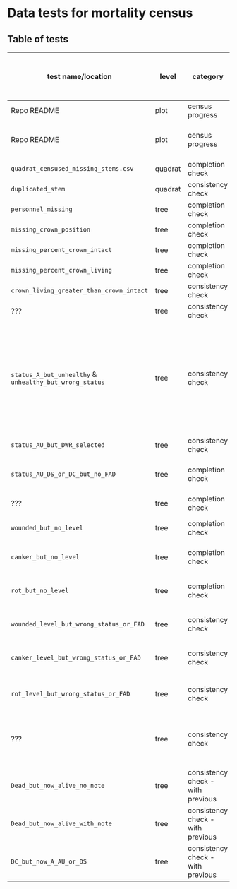 # Data tests for mortality census

## Table of tests 

test name/location |level | category | applied to | test  | warning (W) or error (E) | coded | requires field fix? | auto fix (when applicable) | core or SCBI add-on?
----  |----  | ---- | ----  | ----  | ---- | ---- | ---- | ----  | ---- 
Repo README |plot | census progress | all stems in census | percent trees censused | NA |  2021 | NA | NA | core
Repo README |plot | census progress | all stems in census | list or map of quadrats completed, with additional category for censused with fixes pending | NA |  2021 | NA | NA | core 
`quadrat_censused_missing_stems.csv`|quadrat | completion check | newly censused quadrats | all trees censused |  E | 2021 | Y | NA | core
`duplicated_stem`|quadrat  | consistency check | newly censused quadrats | no trees are duplicated |   E | 2021 | N | use latest record | core
`personnel_missing`|tree | completion check | newly censused trees (A, AU, DS) | `SurveyorID` is recorded | E | 2021 | N | NA | core
`missing_crown_position`|tree | completion check | newly censused trees (A, AU, DS) | `crown position` is recorded | E | 2021 | Y | NA | core
`missing_percent_crown_intact`|tree | completion check | newly censused trees (A, AU, DS) |`percentage of crown intact` is recorded | E | 2021 | Y | NA | core
`missing_percent_crown_living`|tree | completion check | newly censused trees (A, AU, DS) |`percentage of crown living` is recorded | E | 2021 | Y | NA | core
`crown_living_greater_than_crown_intact`|tree | consistency check | newly censused trees (A, AU, DS) | `percentage of crown living` ≤ `percentage of crown intact` | E | 2021 | initially | [issue 13](https://github.com/SCBI-ForestGEO/SCBImortality/issues/13)| core
??? |tree | consistency check | newly censused trees (DS or DC) | `percentage of crown living` = 0 | E | 2021 | Y | NA| core
`status_A_but_unhealthy` & `unhealthy_but_wrong_status`|tree | consistency check | newly censused trees (alive) | no FAD is selected; no record of wounded main stem, canker, or rotting trunk; DWR (dead with resprouts) not selected | E | 2021 | sometimes | if `percentage of crown living`>0, change status to AU; otherwise requires field check (to determine DS vs DC) | core
`status_AU_but_DWR_selected`|tree | consistency check | newly censused trees (AU) | DWR (dead with resprouts) not selected |E |  2021 | initially | ---| core
`status_AU_DS_or_DC_but_no_FAD`|tree | completion check | newly censused trees (AU, DS or DC) **that were live in previous census** | at least one FAD is selected (OR level selected for `wounded main stem`,`canker,swelling,deformity`, `rotting main stem`)* | E |2021 | Y | NA | core
??? |tree | completion check | newly censused trees (AU, DS or DC) | at least one photo was taken | W | not yet | Y | NA | core
`wounded_but_no_level` |tree | completion check | newly censused trees (AU or dead, with "wound" selected as FAD) | level selected for `wounded main stem` | E |2021 | Y | NA | core
`canker_but_no_level` |tree | completion check | newly censused trees (AU or dead, with "canker" selected as FAD) | level selected for `canker,swelling,deformity` |E | 2021 | Y | NA | core
`rot_but_no_level` |tree | completion check | newly censused trees (AU or dead, with "rotting stem" or "hollow stem" selected as FAD) | level selected for `rotting main stem` | E |2021 | Y | NA | core
`wounded_level_but_wrong_status_or_FAD` |tree | consistency check | newly censused trees (AU or dead, with level selected for `wounded main stem`)| "wound" selected as FAD, AU or dead selected as status | W| 2021 | N | add wound to FAD list* | core
`canker_level_but_wrong_status_or_FAD` |tree | consistency check | newly censused trees (AU or dead, with level selected for `canker,swelling,deformity`)| "canker" selected as FAD | W| 2021 | N | add canker to FAD list* | core
`rot_level_but_wrong_status_or_FAD` |tree | consistency check | newly censused trees (AU or dead, with level selected for `rotting main stem`)| "rotting stem" or "hollow stem" selected as FAD| W| 2021 | N | add `rotting main stem` to FAD list* | core
??? |tree | consistency check | newly censused trees (any FAD selected, or level selected for `canker,swelling,deformity`, `wounded main stem` , or `rotting main stem`)| status selected as AU or dead | W| 2021 | N | change live to AU | core
`Dead_but_now_alive_no_note` |tree | consistency check - with previous | newly censused trees (A or AU) | tree was A or AU in previous year with no note | E| 2021 | Y | NA| core
`Dead_but_now_alive_with_note` |tree | consistency check - with previous | newly censused trees (A or AU) | tree was A or AU in previous year with note (indicating previous misclassification) | W| 2021 | Y | NA| core
`DC_but_now_A_AU_or_DS` |tree | consistency check - with previous | newly censused trees (A or AU or DS) | tree was not DC in previous year | W| 2021 | Y | NA| core or SCBI?



